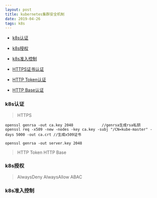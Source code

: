 ```yaml
---
layout: post
title: kubernetes集群安全机制
date: 2019-04-26
tags: k8s
---
```

* [k8s认证](#k8s-authentication)
* [k8s授权](#k8s-authorization)
* [k8s准入控制](#k8s-admission-control)

* [HTTPS证书认证](#https)
* [HTTP Token认证](#http-token)
* [HTTP Base认证](#http-base)


### <a name="k8s-authentication"></a>k8s认证
> HTTPS
```
openssl genrsa -out ca.key 2048             //genrsa生成rsa私钥
openssl req -x509 -new -nodes -key ca.key -subj "/CN=kube-master" -days 5000 -out ca.crt //生成x509证书

openssl genrsa -out server.key 2048
```
> HTTP Token
> HTTP Base

### <a name="k8s-authorization"></a>k8s授权
> AlwaysDeny
> AlwaysAllow
> ABAC

### <a name="k8s-admission-control"></a>k8s准入控制
> 
